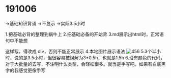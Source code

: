 # 191006
->基础知识背诵
->不显示
->实际3.5小时

1.把基础必背的整理到蜗牛上
2.把基础必备的开始背
3.md展示出html时，正常语句中不能想 <div> 这样写，得改成 div，否则不能正常展示
4.本地图片展示语法 ![456](./../assets/imgs/456.png)
5.3个半小时，说的是3.5小时，但很容易被误解为3*0.5h，也就是1.5h
6.没有颜色的代码，对于大批量的去写，不注明什么类型，会轻松很多。就当是手写吧。如果有白底黑字的我感觉更像手写